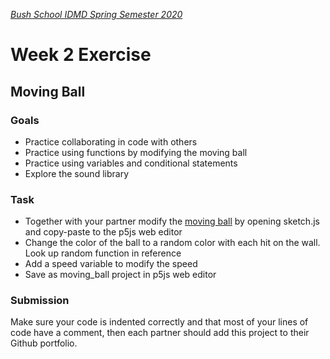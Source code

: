 [_Bush School IDMD Spring Semester 2020_](https://chandrunarayan.github.io/idmd/)
# Week 2 Exercise

## Moving Ball

### Goals
* Practice collaborating in code with others
* Practice using functions by modifying the moving ball
* Practice using variables and conditional statements
* Explore the sound library

### Task

* Together with your partner modify the [moving ball](../code/moving_ball/sketch.js) by opening sketch.js and copy-paste to the p5js web editor
* Change the color of the ball to a random color with each hit on the wall. Look up random function in reference
* Add a speed variable to modify the speed
* Save as moving_ball project in p5js web editor

### Submission
Make sure your code is indented correctly and that most of your lines of code have a comment, then each partner should add this project to their Github portfolio.

